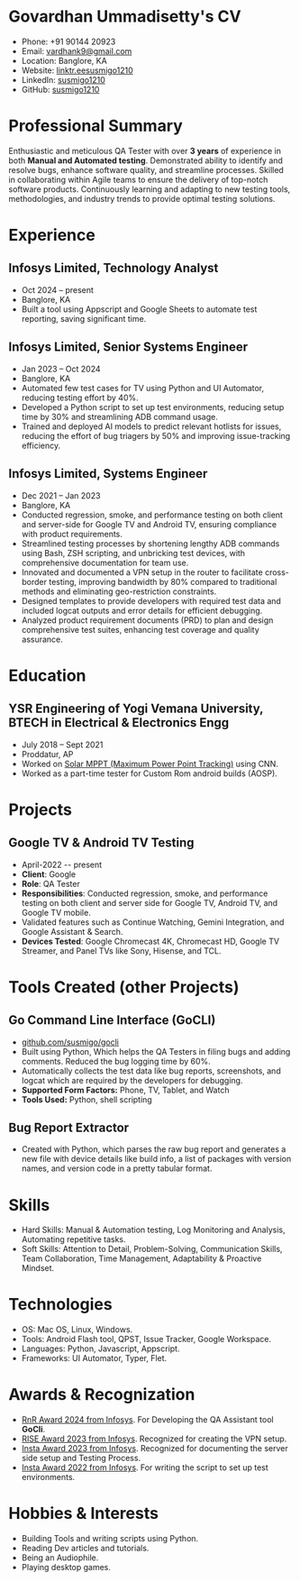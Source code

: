 # Govardhan Ummadisetty's CV

- Phone: +91 90144 20923
- Email: [vardhank9@gmail.com](mailto:vardhank9@gmail.com)
- Location: Banglore, KA
- Website: [linktr.eesusmigo1210](https://linktr.ee/susmigo1210)
- LinkedIn: [susmigo1210](https://linkedin.com/in/susmigo1210)
- GitHub: [susmigo1210](https://github.com/susmigo1210)


# Professional Summary

Enthusiastic and meticulous QA Tester with over **3 years** of experience in both **Manual and Automated testing**. Demonstrated ability to identify and resolve bugs, enhance software quality, and streamline processes. Skilled in collaborating within Agile teams to ensure the delivery of top-notch software products. Continuously learning and adapting to new testing tools, methodologies, and industry trends to provide optimal testing solutions.

# Experience

## Infosys Limited, Technology Analyst

- Oct 2024 – present
- Banglore, KA
- Built a tool using Appscript and Google Sheets to automate test reporting, saving significant time.

## Infosys Limited, Senior Systems Engineer

- Jan 2023 – Oct 2024
- Banglore, KA
- Automated few test cases for TV using Python and UI Automator, reducing testing effort by 40%.
- Developed a Python script to set up test environments, reducing setup time by 30% and streamlining ADB command usage.
- Trained and deployed AI models to predict relevant hotlists for issues, reducing the effort of bug triagers by 50% and improving issue-tracking efficiency.

## Infosys Limited, Systems Engineer

- Dec 2021 – Jan 2023
- Banglore, KA
- Conducted regression, smoke, and performance testing on both client and server-side for Google TV and Android TV, ensuring compliance with product requirements.
- Streamlined testing processes by shortening lengthy ADB commands using Bash, ZSH scripting, and unbricking test devices, with comprehensive documentation for team use.
- Innovated and documented a VPN setup in the router to facilitate cross-border testing,  improving bandwidth by 80% compared to traditional methods and eliminating geo-restriction constraints.
- Designed templates to provide developers with required test data and included logcat outputs and error details for efficient debugging.
- Analyzed product requirement documents (PRD) to plan and design comprehensive test suites, enhancing test coverage and quality assurance.

# Education

## YSR Engineering of Yogi Vemana University, BTECH in Electrical & Electronics Engg

- July 2018 – Sept 2021
- Proddatur, AP
- Worked on [Solar MPPT (Maximum Power Point Tracking)](https://www.nfedconferences.org/proceedings/IC-GRPETHR\%202021.pdf\#page=57) using CNN.
- Worked as a part-time tester for Custom Rom android builds (AOSP).

# Projects

## Google TV & Android TV Testing

- April-2022 -- present
- **Client**: Google
- **Role**: QA Tester
- **Responsibilities**: Conducted regression, smoke, and performance testing on both client and server side for Google TV, Android TV, and Google TV mobile.
- Validated features such as Continue Watching, Gemini Integration, and Google Assistant & Search.
- **Devices Tested**: Google Chromecast 4K, Chromecast HD, Google TV Streamer, and Panel TVs like Sony, Hisense, and TCL.

# Tools Created (other Projects)

## Go Command Line Interface (GoCLI)

- [github.com/susmigo/gocli](https://susmigo1210.github.io/gocli_guide/)
- Built using Python, Which helps the QA Testers in filing bugs and adding comments. Reduced the bug logging time by 60%.
- Automatically collects the test data like bug reports, screenshots, and logcat which are required by the developers for debugging.
- **Supported Form Factors:** Phone, TV, Tablet, and Watch
- **Tools Used:** Python, shell scripting

## Bug Report Extractor

- Created with Python, which parses the raw bug report and generates a new file with device details like build info, a list of packages with version names, and version code in a pretty tabular format.

# Skills

- Hard Skills: Manual & Automation testing, Log Monitoring and Analysis, Automating repetitive tasks.
- Soft Skills: Attention to Detail, Problem-Solving, Communication Skills, Team Collaboration, Time Management, Adaptability & Proactive Mindset.
# Technologies

- OS: Mac OS, Linux, Windows.
- Tools: Android Flash tool, QPST, Issue Tracker, Google Workspace.
- Languages: Python, Javascript, Appscript.
- Frameworks: UI Automator, Typer, Flet.
# Awards & Recognization

- [RnR Award 2024 from Infosys](https://media.licdn.com/dms/image/v2/D5622AQEA64bWlBwoig/feedshare-shrink_1280/feedshare-shrink_1280/0/1717684202883?e=1737590400&v=beta&t=W4KZ_pPUkMEDnSMrJRxHFqpt7-938ofG43Ub-g3rlz8). For Developing the QA Assistant tool **GoCli**.
- [RISE Award 2023 from Infosys](https://media.licdn.com/dms/image/v2/D5622AQF6D1znOZFBqw/feedshare-shrink_2048_1536/feedshare-shrink_2048_1536/0/1712853041179?e=1737590400&v=beta&t=KZFeMril86E8BwjlAOnaFXRJV_LUO2CByhGHJC6Z35Y). Recognized for creating the VPN setup.
- [Insta Award 2023 from Infosys](https://media.licdn.com/dms/image/v2/D5622AQF3kXcN1EZ9yA/feedshare-shrink_2048_1536/feedshare-shrink_2048_1536/0/1684258474806?e=1737590400&v=beta&t=m-fkwha-bnBCg_boQJ4Lfdsi8VQKByiYz4B5Jm4329o). Recognized for documenting the server side setup and Testing Process.
- [Insta Award 2022 from Infosys](https://media.licdn.com/dms/image/v2/C5622AQGmS4TywZYO7Q/feedshare-shrink_1280/feedshare-shrink_1280/0/1669996323050?e=1737590400&v=beta&t=4lxGJdI1SJRUydLBf9mb0Z3w78_o66TZCvytgSi18MI). For writing the script to set up test environments.
# Hobbies & Interests

- Building Tools and writing scripts using Python.
- Reading Dev articles and tutorials.
- Being an Audiophile.
- Playing desktop games.
